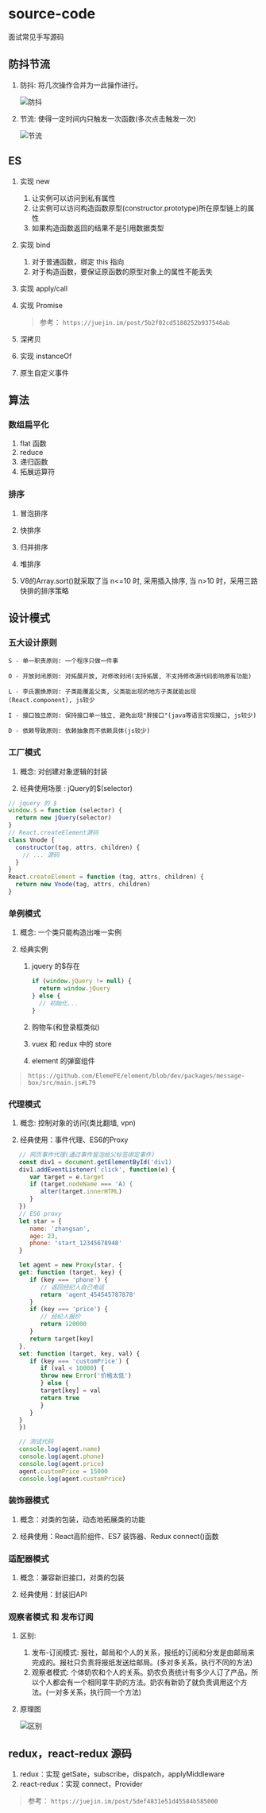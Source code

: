 # source-code

面试常见手写源码

## 防抖节流

1. 防抖: 将几次操作合并为一此操作进行。

   ![防抖](/img/防抖.png)

2. 节流: 使得一定时间内只触发一次函数(多次点击触发一次)

   ![节流](/img/节流.png)

## ES

1. 实现 new

   1. 让实例可以访问到私有属性
   2. 让实例可以访问构造函数原型(constructor.prototype)所在原型链上的属性
   3. 如果构造函数返回的结果不是引用数据类型

2. 实现 bind

   1. 对于普通函数，绑定 this 指向
   2. 对于构造函数，要保证原函数的原型对象上的属性不能丢失

3. 实现 apply/call

4. 实现 Promise

   >参考： `https://juejin.im/post/5b2f02cd5188252b937548ab`

5. 深拷贝

6. 实现 instanceOf

7. 原生自定义事件

## 算法

### 数组扁平化

   1. flat 函数
   2. reduce
   3. 递归函数
   4. 拓展运算符

### 排序

   1. 冒泡排序
   2. 快排序
   3. 归并排序
   4. 堆排序

   5. V8的Array.sort()就采取了当 n<=10 时, 采用插入排序, 当 n>10 时，采用三路快排的排序策略

## 设计模式

### 五大设计原则

    S - 单一职责原则: 一个程序只做一件事

    O - 开放封闭原则: 对拓展开放, 对修改封闭(支持拓展, 不支持修改源代码影响原有功能)

    L - 李氏置换原则: 子类能覆盖父类, 父类能出现的地方子类就能出现(React.component), js较少

    I - 接口独立原则: 保持接口单一独立, 避免出现"胖接口"(java等语言实现接口, js较少)

    D - 依赖导致原则: 依赖抽象而不依赖具体(js较少)

### 工厂模式

1. 概念: 对创建对象逻辑的封装

2. 经典使用场景 : jQuery的$(selector)

```js
// jquery 的 $
window.$ = function (selector) {
  return new jQuery(selector)
}
// React.createElement源码
class Vnode {
  constructor(tag, attrs, children) {
    // ... 源码
  }
}
React.createElement = function (tag, attrs, children) {
  return new Vnode(tag, attrs, children)
}
```

### 单例模式

1. 概念: 一个类只能构造出唯一实例

2. 经典实例

   1. jquery 的\$存在

      ```js
      if (window.jQuery != null) {
        return window.jQuery
      } else {
        // 初始化...
      }
      ```

   2. 购物车(和登录框类似)

   3. vuex 和 redux 中的 store

   4. element 的弹窗组件

> `https://github.com/ElemeFE/element/blob/dev/packages/message-box/src/main.js#L79`

### 代理模式

1. 概念: 控制对象的访问(类比翻墙, vpn)

2. 经典使用：事件代理、ES6的Proxy

```js
   // 网页事件代理(通过事件冒泡给父标签绑定事件)
   const div1 = document.getElementById('div1)
   div1.addEventListener('click', function(e) {
      var target = e.target
      if (target.nodeName === 'A) {
         alter(target.innerHTML)
      }
   })
   // ES6 proxy
   let star = {
      name: 'zhangsan',
      age: 23,
      phone: 'start_12345678948'
   }

   let agent = new Proxy(star, {
   get: function (target, key) {
      if (key === 'phone') {
         // 返回经纪人自己电话
         return 'agent_454545787878'
      }
      if (key === 'price') {
         // 经纪人报价
         return 120000
      }
      return target[key]
   },
   set: function (target, key, val) {
      if (key === 'customPrice') {
         if (val < 10000) {
         throw new Error('价格太低')
         } else {
         target[key] = val
         return true
         }
      }
   }
   })

   // 测试代码
   console.log(agent.name)
   console.log(agent.phone)
   console.log(agent.price)
   agent.customPrice = 15000
   console.log(agent.customPrice)
```

### 装饰器模式

1. 概念：对类的包装，动态地拓展类的功能

2. 经典使用：React高阶组件、ES7 装饰器、Redux connect()函数

### 适配器模式

1. 概念：兼容新旧接口，对类的包装

2. 经典使用：封装旧API

### 观察者模式 和 发布订阅

1. 区别:

   1. 发布-订阅模式: 报社，邮局和个人的关系，报纸的订阅和分发是由邮局来完成的。报社只负责将报纸发送给邮局。(多对多关系，执行不同的方法)
   2. 观察者模式: 个体奶农和个人的关系。奶农负责统计有多少人订了产品，所以个人都会有一个相同拿牛奶的方法。奶农有新奶了就负责调用这个方法。(一对多关系，执行同一个方法)

2. 原理图

   ![区别](/img/发布订阅.png)

## redux，react-redux 源码

1. redux：实现 getSate，subscribe，dispatch，applyMiddleware
2. react-redux：实现 connect，Provider

> 参考： `https://juejin.im/post/5def4831e51d45584b585000`
